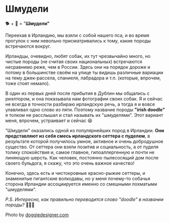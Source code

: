 # Шмудели

🐕 + 🐩 = "**Шмудели"**

Переехав в Ирландию, мы взяли с собой нашего пса, и во время прогулок с ним невольно присматривались к тому, какие породы встречаются вокруг.

Ирландцы, очевидно, любят собак, их тут чрезвычайно много, но чистые породы (не считая своих национальных) встречаются несравнимо реже, чем в России. Здесь они на порядок дороже и потому в большинстве своём на улице ты видишь различные вариации на тему джек-рассела, спаниеля, лабрадора и т.п. (которые, впрочем, тоже стоят немало).

В один из первых дней после прибытия в Дублин мы общались с риэлтором, и она показывала нам фотографии своих собак. Я и сейчас не всегда в точности разбираю ирландскую речь, а тогда я и вовсе улавливал одно слово из пяти. Поэтому название породы **"irish doodle"** я толком не расслышал и стал называть их "шмуделями". Этот вариант меня, впрочем, устраивает и сейчас 😆

"Шмудели" оказались одной из популярнейших пород в Ирландии. **Они представляют из себя смесь ирландского сеттера с пуделем**, в результате которой получилось умное, активное и очень добродушное существо. От сеттера они взяли позитив и социальность, а от пуделя толику спокойствия и, самое главное, гипоаллергенную и почти не линяющую шерсть. Как человек, постоянно пылесосящий дом после своего бульдога, я скажу, что это очень важное качество!

Конечно, здесь есть и чистокровные красно-рыжие сеттеры, и знаменитые гигантские волкодавы, но у меня почему-то собачья сторона Ирландии ассоциируется именно со смешными лохматыми "шмуделями". 

_P.S. Интересно, как правильно переводится слово "doodle" в названии породы?_ 🤔🤷‍♂️

Photo by [doggiedesigner.com](https://doggiedesigner.com/wp-content/uploads/2018/09/Irish-Doodle-1.jpg)